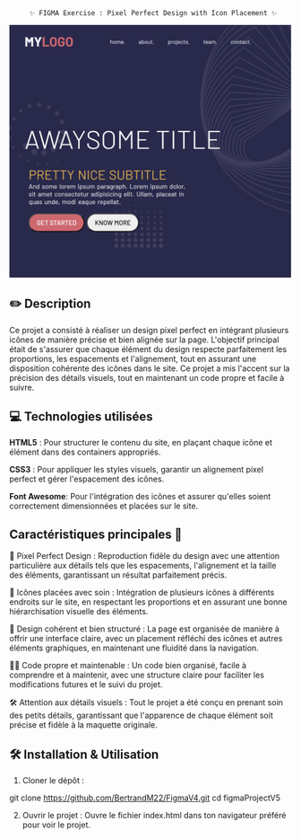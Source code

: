          ✨ FIGMA Exercise : Pixel Perfect Design with Icon Placement ✨



![preview](assets/preview.png)





## ✏️ Description
Ce projet a consisté à réaliser un design pixel perfect en intégrant plusieurs icônes de manière précise et bien alignée sur la page. L'objectif principal était de s'assurer que chaque élément du design respecte parfaitement les proportions, les espacements et l'alignement, tout en assurant une disposition cohérente des icônes dans le site. Ce projet a mis l'accent sur la précision des détails visuels, tout en maintenant un code propre et facile à suivre.

## 💻 Technologies utilisées
**HTML5** : Pour structurer le contenu du site, en plaçant chaque icône et élément dans des containers appropriés.

**CSS3** : Pour appliquer les styles visuels, garantir un alignement pixel perfect et gérer l'espacement des icônes.

**Font Awesome**: Pour l'intégration des icônes et assurer qu'elles soient correctement dimensionnées et placées sur le site.

## Caractéristiques principales 🚀
🎯 Pixel Perfect Design :
Reproduction fidèle du design avec une attention particulière aux détails tels que les espacements, l'alignement et la taille des éléments, garantissant un résultat parfaitement précis.

🎨 Icônes placées avec soin :
Intégration de plusieurs icônes à différents endroits sur le site, en respectant les proportions et en assurant une bonne hiérarchisation visuelle des éléments.

📱 Design cohérent et bien structuré :
La page est organisée de manière à offrir une interface claire, avec un placement réfléchi des icônes et autres éléments graphiques, en maintenant une fluidité dans la navigation.

🧑‍🏫 Code propre et maintenable :
Un code bien organisé, facile à comprendre et à maintenir, avec une structure claire pour faciliter les modifications futures et le suivi du projet.

🛠️ Attention aux détails visuels :
Tout le projet a été conçu en prenant soin des petits détails, garantissant que l'apparence de chaque élément soit précise et fidèle à la maquette originale.

## 🛠️ Installation & Utilisation
1. Cloner le dépôt :

git clone https://github.com/BertrandM22/FigmaV4.git
cd figmaProjectV5

2. Ouvrir le projet :
Ouvre le fichier index.html dans ton navigateur préféré pour voir le projet.